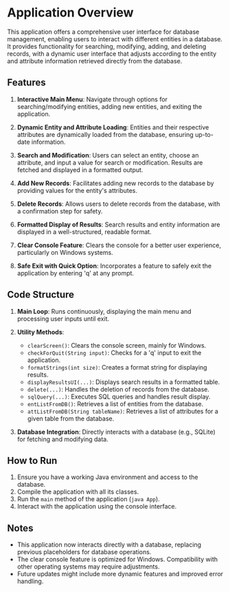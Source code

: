 # Application Overview

This application offers a comprehensive user interface for database management, enabling users to interact with different entities in a database. It provides functionality for searching, modifying, adding, and deleting records, with a dynamic user interface that adjusts according to the entity and attribute information retrieved directly from the database.

## Features

1. **Interactive Main Menu**: Navigate through options for searching/modifying entities, adding new entities, and exiting the application.

2. **Dynamic Entity and Attribute Loading**: Entities and their respective attributes are dynamically loaded from the database, ensuring up-to-date information.

3. **Search and Modification**: Users can select an entity, choose an attribute, and input a value for search or modification. Results are fetched and displayed in a formatted output.

4. **Add New Records**: Facilitates adding new records to the database by providing values for the entity's attributes.

5. **Delete Records**: Allows users to delete records from the database, with a confirmation step for safety.

6. **Formatted Display of Results**: Search results and entity information are displayed in a well-structured, readable format.

7. **Clear Console Feature**: Clears the console for a better user experience, particularly on Windows systems.

8. **Safe Exit with Quick Option**: Incorporates a feature to safely exit the application by entering 'q' at any prompt.

## Code Structure

1. **Main Loop**: Runs continuously, displaying the main menu and processing user inputs until exit.

2. **Utility Methods**:

   - `clearScreen()`: Clears the console screen, mainly for Windows.
   - `checkForQuit(String input)`: Checks for a 'q' input to exit the application.
   - `formatStrings(int size)`: Creates a format string for displaying results.
   - `displayResultsUI(...)`: Displays search results in a formatted table.
   - `delete(...)`: Handles the deletion of records from the database.
   - `sqlQuery(...)`: Executes SQL queries and handles result display.
   - `entListFromDB()`: Retrieves a list of entities from the database.
   - `attListFromDB(String tableName)`: Retrieves a list of attributes for a given table from the database.

3. **Database Integration**: Directly interacts with a database (e.g., SQLite) for fetching and modifying data.

## How to Run

1. Ensure you have a working Java environment and access to the database.
2. Compile the application with all its classes.
3. Run the `main` method of the application (`java App`).
4. Interact with the application using the console interface.

## Notes

- This application now interacts directly with a database, replacing previous placeholders for database operations.
- The clear console feature is optimized for Windows. Compatibility with other operating systems may require adjustments.
- Future updates might include more dynamic features and improved error handling.